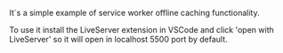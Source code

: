 It`s a simple example of service worker offline caching functionality.

To use it install the LiveServer extension in VSCode and click 'open with LiveServer' so it will open in localhost 5500 port by default.
